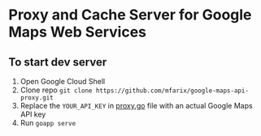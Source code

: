 # Proxy and Cache Server for Google Maps Web Services

## To start dev server
1. Open Google Cloud Shell
2. Clone repo
```git clone https://github.com/mfarix/google-maps-api-proxy.git```
3. Replace the `YOUR_API_KEY` in [proxy.go](proxy.go) file with an actual Google Maps API key
4. Run ```goapp serve```
